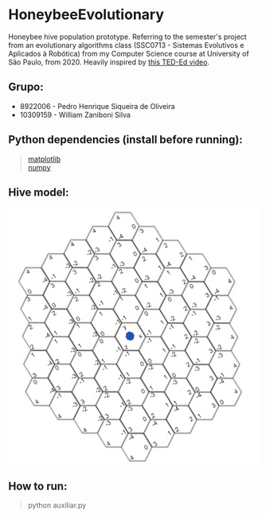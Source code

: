# HoneybeeEvolutionary
Honeybee hive population prototype. Referring to the semester's project from an evolutionary algorithms class (SSC0713 - Sistemas Evolutivos e Aplicados à Robótica) from my Computer Science course at University of São Paulo, from 2020. Heavily inspired by [this TED-Ed video](https://youtu.be/rLL-y2WLE14).

## Grupo:
* 8922006 - Pedro Henrique Siqueira de Oliveira
* 10309159 - William Zaniboni Silva

## Python dependencies (install before running):
> [matplotlib](https://matplotlib.org/3.1.1/users/installing.html) <br/>
> [numpy](https://numpy.org/install/)

## Hive model:
![hive model](https://github.com/pedro-oli/HoneybeeEvolutionary/blob/master/hive_model.png?raw=true)

## How to run:
> python auxiliar.py

